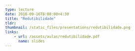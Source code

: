 ```yaml
---
type: lecture
date: 2018-09-16T8:00:00+4:30
title: "Redutibilidade"
tldr:
thumbnail: /static_files/presentations/redutibilidade.png
links: 
    - url: /assets/aulas/redutibilidade.pdf
      name: slides
---
```

